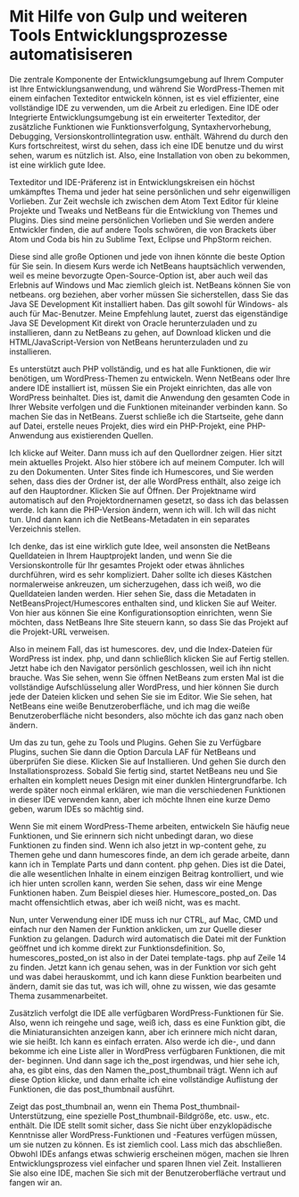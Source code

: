 # Mit Hilfe von Gulp und weiteren Tools Entwicklungsprozesse automatisiseren

Die zentrale Komponente der Entwicklungsumgebung auf Ihrem Computer ist Ihre Entwicklungsanwendung, und während Sie WordPress-Themen mit einem einfachen Texteditor entwickeln können, ist es viel effizienter, eine vollständige IDE zu verwenden, um die Arbeit zu erledigen. Eine IDE oder Integrierte Entwicklungsumgebung ist ein erweiterter Texteditor, der zusätzliche Funktionen wie Funktionsverfolgung, Syntaxhervorhebung, Debugging, Versionskontrollintegration usw. enthält. Während du durch den Kurs fortschreitest, wirst du sehen, dass ich eine IDE benutze und du wirst sehen, warum es nützlich ist. Also, eine Installation von oben zu bekommen, ist eine wirklich gute Idee.

Texteditor und IDE-Präferenz ist in Entwicklungskreisen ein höchst umkämpftes Thema und jeder hat seine persönlichen und sehr eigenwilligen Vorlieben. Zur Zeit wechsle ich zwischen dem Atom Text Editor für kleine Projekte und Tweaks und NetBeans für die Entwicklung von Themes und Plugins. Dies sind meine persönlichen Vorlieben und Sie werden andere Entwickler finden, die auf andere Tools schwören, die von Brackets über Atom und Coda bis hin zu Sublime Text, Eclipse und PhpStorm reichen.

Diese sind alle große Optionen und jede von ihnen könnte die beste Option für Sie sein. In diesem Kurs werde ich NetBeans hauptsächlich verwenden, weil es meine bevorzugte Open-Source-Option ist, aber auch weil das Erlebnis auf Windows und Mac ziemlich gleich ist. NetBeans können Sie von netbeans. org beziehen, aber vorher müssen Sie sicherstellen, dass Sie das Java SE Development Kit installiert haben. Das gilt sowohl für Windows- als auch für Mac-Benutzer. Meine Empfehlung lautet, zuerst das eigenständige Java SE Development Kit direkt von Oracle herunterzuladen und zu installieren, dann zu NetBeans zu gehen, auf Download klicken und die HTML/JavaScript-Version von NetBeans herunterzuladen und zu installieren.

Es unterstützt auch PHP vollständig, und es hat alle Funktionen, die wir benötigen, um WordPress-Themen zu entwickeln. Wenn NetBeans oder Ihre andere IDE installiert ist, müssen Sie ein Projekt einrichten, das alle von WordPress beinhaltet. Dies ist, damit die Anwendung den gesamten Code in Ihrer Website verfolgen und die Funktionen miteinander verbinden kann. So machen Sie das in NetBeans. Zuerst schließe ich die Startseite, gehe dann auf Datei, erstelle neues Projekt, dies wird ein PHP-Projekt, eine PHP-Anwendung aus existierenden Quellen.

Ich klicke auf Weiter. Dann muss ich auf den Quellordner zeigen. Hier sitzt mein aktuelles Projekt. Also hier stöbere ich auf meinem Computer. Ich will zu den Dokumenten. Unter Sites finde ich Humescores, und Sie werden sehen, dass dies der Ordner ist, der alle WordPress enthält, also zeige ich auf den Hauptordner. Klicken Sie auf Öffnen. Der Projektname wird automatisch auf den Projektordnernamen gesetzt, so dass ich das belassen werde. Ich kann die PHP-Version ändern, wenn ich will. Ich will das nicht tun. Und dann kann ich die NetBeans-Metadaten in ein separates Verzeichnis stellen.

Ich denke, das ist eine wirklich gute Idee, weil ansonsten die NetBeans Quelldateien in Ihrem Hauptprojekt landen, und wenn Sie die Versionskontrolle für Ihr gesamtes Projekt oder etwas ähnliches durchführen, wird es sehr kompliziert. Daher sollte ich dieses Kästchen normalerweise ankreuzen, um sicherzugehen, dass ich weiß, wo die Quelldateien landen werden. Hier sehen Sie, dass die Metadaten in NetBeansProject/Humescores enthalten sind, und klicken Sie auf Weiter. Von hier aus können Sie eine Konfigurationsoption einrichten, wenn Sie möchten, dass NetBeans Ihre Site steuern kann, so dass Sie das Projekt auf die Projekt-URL verweisen.

Also in meinem Fall, das ist humescores. dev, und die Index-Dateien für WordPress ist index. php, und dann schließlich klicken Sie auf Fertig stellen. Jetzt habe ich den Navigator persönlich geschlossen, weil ich ihn nicht brauche. Was Sie sehen, wenn Sie öffnen NetBeans zum ersten Mal ist die vollständige Aufschlüsselung aller WordPress, und hier können Sie durch jede der Dateien klicken und sehen Sie sie im Editor. Wie Sie sehen, hat NetBeans eine weiße Benutzeroberfläche, und ich mag die weiße Benutzeroberfläche nicht besonders, also möchte ich das ganz nach oben ändern.

Um das zu tun, gehe zu Tools und Plugins. Gehen Sie zu Verfügbare Plugins, suchen Sie dann die Option Darcula LAF für NetBeans und überprüfen Sie diese. Klicken Sie auf Installieren. Und gehen Sie durch den Installationsprozess. Sobald Sie fertig sind, startet NetBeans neu und Sie erhalten ein komplett neues Design mit einer dunklen Hintergrundfarbe. Ich werde später noch einmal erklären, wie man die verschiedenen Funktionen in dieser IDE verwenden kann, aber ich möchte Ihnen eine kurze Demo geben, warum IDEs so mächtig sind.

Wenn Sie mit einem WordPress-Theme arbeiten, entwickeln Sie häufig neue Funktionen, und Sie erinnern sich nicht unbedingt daran, wo diese Funktionen zu finden sind. Wenn ich also jetzt in wp-content gehe, zu Themen gehe und dann humescores finde, an dem ich gerade arbeite, dann kann ich in Template Parts und dann content. php gehen. Dies ist die Datei, die alle wesentlichen Inhalte in einem einzigen Beitrag kontrolliert, und wie ich hier unten scrollen kann, werden Sie sehen, dass wir eine Menge Funktionen haben. Zum Beispiel dieses hier. Humescore_posted_on. Das macht offensichtlich etwas, aber ich weiß nicht, was es macht.

Nun, unter Verwendung einer IDE muss ich nur CTRL, auf Mac, CMD und einfach nur den Namen der Funktion anklicken, um zur Quelle dieser Funktion zu gelangen. Dadurch wird automatisch die Datei mit der Funktion geöffnet und ich komme direkt zur Funktionsdefinition. So, humescores_posted_on ist also in der Datei template-tags. php auf Zeile 14 zu finden. Jetzt kann ich genau sehen, was in der Funktion vor sich geht und was dabei herauskommt, und ich kann diese Funktion bearbeiten und ändern, damit sie das tut, was ich will, ohne zu wissen, wie das gesamte Thema zusammenarbeitet.

Zusätzlich verfolgt die IDE alle verfügbaren WordPress-Funktionen für Sie. Also, wenn ich reingehe und sage, weiß ich, dass es eine Funktion gibt, die die Miniaturansichten anzeigen kann, aber ich erinnere mich nicht daran, wie sie heißt. Ich kann es einfach erraten. Also werde ich die-, und dann bekomme ich eine Liste aller in WordPress verfügbaren Funktionen, die mit der- beginnen. Und dann sage ich the_post irgendwas, und hier sehe ich, aha, es gibt eins, das den Namen the_post_thumbnail trägt. Wenn ich auf diese Option klicke, und dann erhalte ich eine vollständige Auflistung der Funktionen, die das post_thumbnail ausführt.

Zeigt das post_thumbnail an, wenn ein Thema Post_thumbnail-Unterstützung, eine spezielle Post_thumbnail-Bildgröße, etc. usw., etc. enthält. Die IDE stellt somit sicher, dass Sie nicht über enzyklopädische Kenntnisse aller WordPress-Funktionen und -Features verfügen müssen, um sie nutzen zu können. Es ist ziemlich cool. Lass mich das abschließen. Obwohl IDEs anfangs etwas schwierig erscheinen mögen, machen sie Ihren Entwicklungsprozess viel einfacher und sparen Ihnen viel Zeit. Installieren Sie also eine IDE, machen Sie sich mit der Benutzeroberfläche vertraut und fangen wir an.